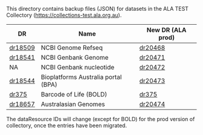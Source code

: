 This directory contains backup files (JSON) for datasets in the ALA TEST Collectory (https://collections-test.ala.org.au). 

DR      | Name   |  New DR (ALA prod)
--------|--------|---------
[dr18509](https://raw.githubusercontent.com/ARGA-Genomes/arga-data/master/metadata/dr18509.json) | NCBI Genome Refseq | [dr20468](https://collections.ala.org.au/public/show/dr20468)
[dr18541](https://raw.githubusercontent.com/ARGA-Genomes/arga-data/master/metadata/dr18541.json) | NCBI Genbank Genome | [dr20471](https://collections.ala.org.au/public/show/dr20471)
NA | NCBI Genbank nucleotide | [dr20472](https://collections.ala.org.au/public/show/dr20472)
[dr18544](https://raw.githubusercontent.com/ARGA-Genomes/arga-data/master/metadata/dr18544.json) | Bioplatforms Australia portal (BPA) | [dr20473](https://collections.ala.org.au/public/show/dr20473)
[dr375](https://raw.githubusercontent.com/ARGA-Genomes/arga-data/master/metadata/dr375.json)   | Barcode of Life (BOLD) | [dr375](https://collections.ala.org.au/public/show/dr375)
[dr18657](https://raw.githubusercontent.com/ARGA-Genomes/arga-data/master/metadata/dr18657.json) | Australasian Genomes | [dr20474](https://collections.ala.org.au/public/show/dr20474)

The dataResource IDs will change (except for BOLD) for the prod version of collectory, once the entries have been migrated.
